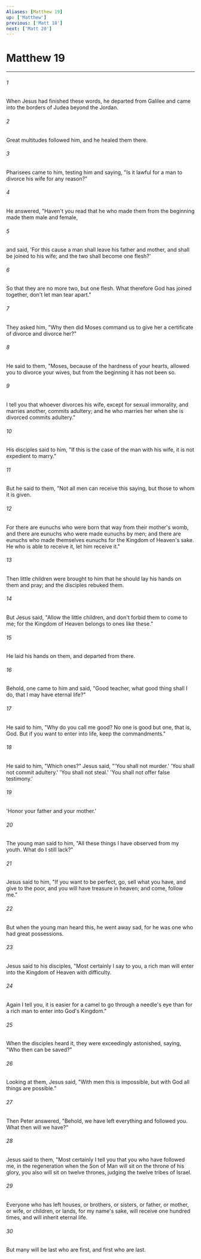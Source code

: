 ```yaml
---
Aliases: [Matthew 19]
up: ['Matthew']
previous: ['Matt 18']
next: ['Matt 20']
---
```

# Matthew 19
***





###### 1 

When Jesus had finished these words, he departed from Galilee and came into the borders of Judea beyond the Jordan. 



###### 2 

Great multitudes followed him, and he healed them there. 



###### 3 

Pharisees came to him, testing him and saying, "Is it lawful for a man to divorce his wife for any reason?" 



###### 4 

He answered, "Haven't you read that he who made them from the beginning made them male and female, 



###### 5 

and said, 'For this cause a man shall leave his father and mother, and shall be joined to his wife; and the two shall become one flesh?' 



###### 6 

So that they are no more two, but one flesh. What therefore God has joined together, don't let man tear apart." 



###### 7 

They asked him, "Why then did Moses command us to give her a certificate of divorce and divorce her?" 



###### 8 

He said to them, "Moses, because of the hardness of your hearts, allowed you to divorce your wives, but from the beginning it has not been so. 



###### 9 

I tell you that whoever divorces his wife, except for sexual immorality, and marries another, commits adultery; and he who marries her when she is divorced commits adultery." 



###### 10 

His disciples said to him, "If this is the case of the man with his wife, it is not expedient to marry." 



###### 11 

But he said to them, "Not all men can receive this saying, but those to whom it is given. 



###### 12 

For there are eunuchs who were born that way from their mother's womb, and there are eunuchs who were made eunuchs by men; and there are eunuchs who made themselves eunuchs for the Kingdom of Heaven's sake. He who is able to receive it, let him receive it." 



###### 13 

Then little children were brought to him that he should lay his hands on them and pray; and the disciples rebuked them. 



###### 14 

But Jesus said, "Allow the little children, and don't forbid them to come to me; for the Kingdom of Heaven belongs to ones like these." 



###### 15 

He laid his hands on them, and departed from there. 



###### 16 

Behold, one came to him and said, "Good teacher, what good thing shall I do, that I may have eternal life?" 



###### 17 

He said to him, "Why do you call me good? No one is good but one, that is, God. But if you want to enter into life, keep the commandments." 



###### 18 

He said to him, "Which ones?" Jesus said, "'You shall not murder.' 'You shall not commit adultery.' 'You shall not steal.' 'You shall not offer false testimony.' 



###### 19 

'Honor your father and your mother.' 



###### 20 

The young man said to him, "All these things I have observed from my youth. What do I still lack?" 



###### 21 

Jesus said to him, "If you want to be perfect, go, sell what you have, and give to the poor, and you will have treasure in heaven; and come, follow me." 



###### 22 

But when the young man heard this, he went away sad, for he was one who had great possessions. 



###### 23 

Jesus said to his disciples, "Most certainly I say to you, a rich man will enter into the Kingdom of Heaven with difficulty. 



###### 24 

Again I tell you, it is easier for a camel to go through a needle's eye than for a rich man to enter into God's Kingdom." 



###### 25 

When the disciples heard it, they were exceedingly astonished, saying, "Who then can be saved?" 



###### 26 

Looking at them, Jesus said, "With men this is impossible, but with God all things are possible." 



###### 27 

Then Peter answered, "Behold, we have left everything and followed you. What then will we have?" 



###### 28 

Jesus said to them, "Most certainly I tell you that you who have followed me, in the regeneration when the Son of Man will sit on the throne of his glory, you also will sit on twelve thrones, judging the twelve tribes of Israel. 



###### 29 

Everyone who has left houses, or brothers, or sisters, or father, or mother, or wife, or children, or lands, for my name's sake, will receive one hundred times, and will inherit eternal life. 



###### 30 

But many will be last who are first, and first who are last.
